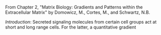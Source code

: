 From Chapter 2, "Matrix Biology: Gradients and Patterns within the Extracellular Matrix" by Domowicz, M., Cortes, M., and Schwartz, N.B.

*Introduction*: Secreted signaling molecules from certain cell groups act at short and long range cells. For the latter, a quantitative gradient
